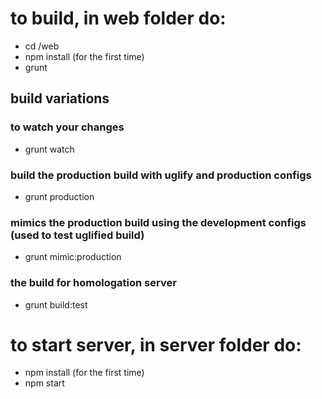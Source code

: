 # to build, in web folder do:

* cd /web
* npm install (for the first time)
* grunt

## build variations ##

### to watch your changes ###
* grunt watch

### build the production build with uglify and production configs ###
* grunt production

### mimics the production build using the development configs (used to test uglified build) ###
* grunt mimic:production

### the build for homologation server ###
* grunt build:test


# to start server, in server folder do: #

* npm install (for the first time)
* npm start